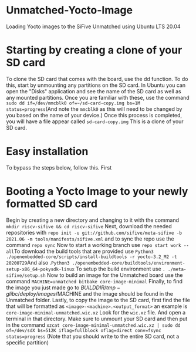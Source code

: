 # Unmatched-Yocto-Image
Loading Yocto images to the SiFive Unmatched using Ubuntu LTS 20.04

# Starting by creating a clone of your SD card 
To clone the SD card that comes with the board, use the dd function. To do this, start by unmounting any partitions on the SD card. In Ubuntu you can open the "Disks" application and see the name of the SD card as well as any mounted partitions. Once you are familiar with these, use the command ```sudo dd if=/dev/mmcblk0 of=~/sd-card-copy.img bs=1M status=progress```(And note the ```mmcblk0``` as this will need to be changed by you based on the name of your device.) Once this process is completed, you will have a file appear called ```sd-card-copy.img``` This is a clone of your SD card.

# Easy installation

To bypass the steps below, follow this. First 

# Booting a Yocto Image to your newly formatted SD card
Begin by creating a new directory and changing to it with the command ```mkdir riscv-sifive && cd riscv-sifive``` Next, download the needed repositories with ```repo init -u git://github.com/sifive/meta-sifive -b 2021.06 -m tools/manifests/sifive.xml``` and to sync the repo use the command ```repo sync``` Now to start a working branch use ```repo start work --all```To download the build tools that are provided use ```Python3 ./openembedded-core/scripts/install-buildtools -r yocto-3.2_M2 -t 20200729```And also .```Python3 ./openembedded-core/buildtools/environment-setup-x86_64-pokysdk-linux``` To setup the build environment use ```. ./meta-sifive/setup.sh```
Now to build an image for the Unmatched board use the command ```MACHINE=unmatched bitbake core-image-minimal``` Finally, to find the image you just made go to $BUILDDIR/tmp-glibc/deploy/images/$MACHINE and the image should be found in the Unmatched folder. Lastly, to copy the image to the SD card, first find the file that will be formatted as ```<image>-<machine>.<output_format>``` an example is ```core-image-minimal-unmatched.wic.xz``` Look for the ```wic.xz``` file. And open a terminal in that directory. Make sure to unmount your SD card and then put in the command ```xzcat core-image-minimal-unmatched.wic.xz | sudo dd of=/dev/sdX bs=512K iflag=fullblock oflag=direct conv=fsync status=progress``` (Note that you should write to the entire SD card, not a specific partition)

